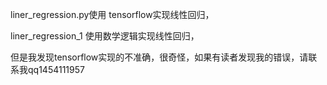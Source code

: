 liner_regression.py使用 tensorflow实现线性回归，

liner_regression_1 使用数学逻辑实现线性回归，

但是我发现tensorflow实现的不准确，很奇怪，如果有读者发现我的错误，请联系我qq1454111957

